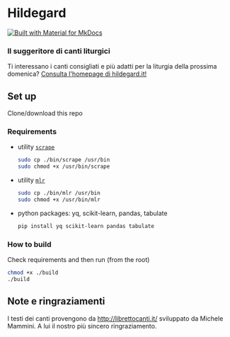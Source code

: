 # Hildegard
[![Built with Material for MkDocs](https://img.shields.io/badge/Material_for_MkDocs-526CFE?style=for-the-badge&logo=MaterialForMkDocs&logoColor=white)](https://squidfunk.github.io/mkdocs-material/)
### Il suggeritore di canti liturgici

Ti interessano i canti consigliati e più adatti per la liturgia della prossima domenica? [Consulta l'homepage di hildegard.it!](https://dennisangemi.github.io/hildegard/)

## Set up
Clone/download this repo

### Requirements
- utility [`scrape`](https://github.com/aborruso/scrape-cli)
    ```sh
    sudo cp ./bin/scrape /usr/bin
    sudo chmod +x /usr/bin/scrape
    ```
- utility [`mlr`](https://miller.readthedocs.io/en/6.12.0/)
    ```sh
    sudo cp ./bin/mlr /usr/bin
    sudo chmod +x /usr/bin/mlr
    ```
- python packages: yq, scikit-learn, pandas, tabulate
  ```sh
  pip install yq scikit-learn pandas tabulate
  ```

### How to build
Check requirements and then run (from the root)
```sh
chmod +x ./build
./build
```

## Note e ringraziamenti
I testi dei canti provengono da http://librettocanti.it/ sviluppato da Michele Mammini. A lui il nostro più sincero ringraziamento.
